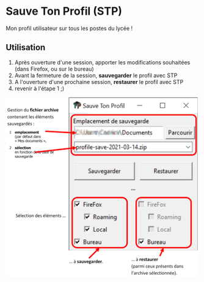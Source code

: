 # Sauve Ton Profil (STP)
 Mon profil utilisateur sur tous les postes du lycée !

## Utilisation
1. Après ouverture d'une session, apporter les modifications souhaitées (dans Firefox, ou sur le bureau)
1. Avant la fermeture de la session, **sauvegarder** le profil avec STP
1. A l'ouverture d'une prochaine session, **restaurer** le profil avec STP
2. revenir à l'étape 1 ;)


![](/img/stp_description.png)

